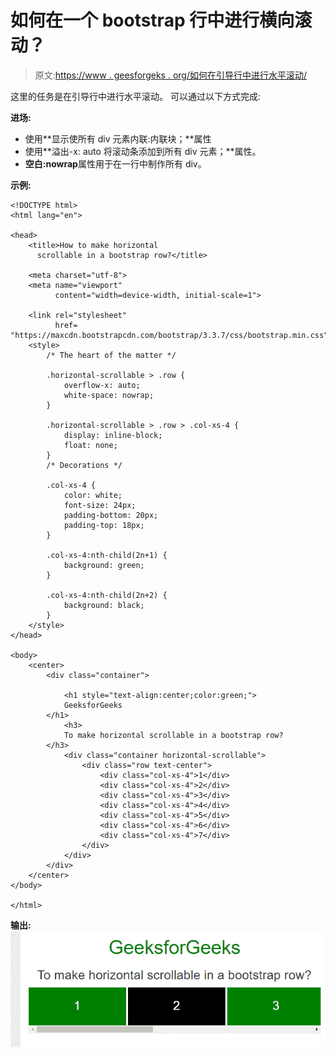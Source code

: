 # 如何在一个 bootstrap 行中进行横向滚动？

> 原文:[https://www . geesforgeks . org/如何在引导行中进行水平滚动/](https://www.geeksforgeeks.org/how-to-make-horizontal-scrollable-in-a-bootstrap-row/)

这里的任务是在引导行中进行水平滚动。
可以通过以下方式完成:

**进场:**

*   使用**显示使所有 div 元素内联:内联块；**属性
*   使用**溢出-x: auto 将滚动条添加到所有 div 元素；**属性。
*   **空白:nowrap**属性用于在一行中制作所有 div。

**示例:**

```
<!DOCTYPE html>
<html lang="en">

<head>
    <title>How to make horizontal 
      scrollable in a bootstrap row?</title>

    <meta charset="utf-8">
    <meta name="viewport" 
          content="width=device-width, initial-scale=1">

    <link rel="stylesheet" 
          href=
"https://maxcdn.bootstrapcdn.com/bootstrap/3.3.7/css/bootstrap.min.css">
    <style>
        /* The heart of the matter */

        .horizontal-scrollable > .row {
            overflow-x: auto;
            white-space: nowrap;
        }

        .horizontal-scrollable > .row > .col-xs-4 {
            display: inline-block;
            float: none;
        }
        /* Decorations */

        .col-xs-4 {
            color: white;
            font-size: 24px;
            padding-bottom: 20px;
            padding-top: 18px;
        }

        .col-xs-4:nth-child(2n+1) {
            background: green;
        }

        .col-xs-4:nth-child(2n+2) {
            background: black;
        }
    </style>
</head>

<body>
    <center>
        <div class="container">

            <h1 style="text-align:center;color:green;"> 
            GeeksforGeeks 
        </h1>
            <h3>
            To make horizontal scrollable in a bootstrap row?
        </h3>
            <div class="container horizontal-scrollable">
                <div class="row text-center">
                    <div class="col-xs-4">1</div>
                    <div class="col-xs-4">2</div>
                    <div class="col-xs-4">3</div>
                    <div class="col-xs-4">4</div>
                    <div class="col-xs-4">5</div>
                    <div class="col-xs-4">6</div>
                    <div class="col-xs-4">7</div>
                </div>
            </div>
        </div>
    </center>
</body>

</html>
```

**输出:**
![](img/51786b8e392d2bbaaee4532ee74e7c51.png)